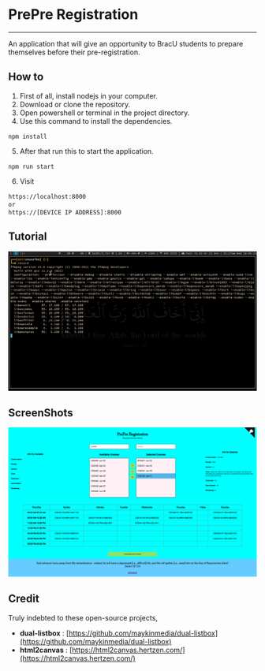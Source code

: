 # PrePre Registration
---

An application that will give an opportunity to BracU students to prepare themselves before their pre-registration.


## How to

1. First of all, install nodejs in your computer.   
2. Download or clone the repository.
3. Open powershell or terminal in the project directory.
4. Use this command to install the dependencies.

```
npm install
```
5. After that run this to start the application.

```
npm run start
```
6. Visit
```
https://localhost:8000
or 
https://[DEVICE IP ADDRESS]:8000
```



## Tutorial

![tut1](./screenshots/tut.gif)



## ScreenShots

![ss1](./screenshots/demo_desktop.png)



## Credit

Truly indebted to these open-source projects,

* **dual-listbox** : [https://github.com/maykinmedia/dual-listbox](https://github.com/maykinmedia/dual-listbox)
* **html2canvas** : [https://html2canvas.hertzen.com/](https://html2canvas.hertzen.com/) 
